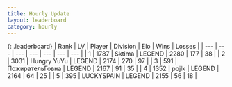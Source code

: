 ```yaml
---
title: Hourly Update
layout: leaderboard
category: hourly
---
```


{: .leaderboard}
| Rank | LV | Player | Division | Elo | Wins | Losses |
| --- | --- | --- | --- | --- | --- | --- |
| <span data-change="0">1</span> | 1787 | <span title="ID: 353063">Sktima</span> | LEGEND | <span data-change="0">2280</span> | <span data-change="0">177</span> | <span data-change="0">38</span> |
| <span data-change="0">2</span> | 3031 | <span title="ID: 164871">Hungry YuYu</span> | LEGEND | <span data-change="0">2174</span> | <span data-change="0">270</span> | <span data-change="0">97</span> |
| <span data-change="0">3</span> | 591 | <span title="ID: 402846">ПожирательГовна</span> | LEGEND | <span data-change="0">2167</span> | <span data-change="0">91</span> | <span data-change="0">35</span> |
| <span data-change="0">4</span> | 1352 | <span title="ID: 4783">pojlk</span> | LEGEND | <span data-change="0">2164</span> | <span data-change="0">64</span> | <span data-change="0">25</span> |
| <span data-change="0">5</span> | 395 | <span title="ID: 623829">LUCKYSPAIN</span> | LEGEND | <span data-change="0">2155</span> | <span data-change="0">56</span> | <span data-change="0">18</span> |